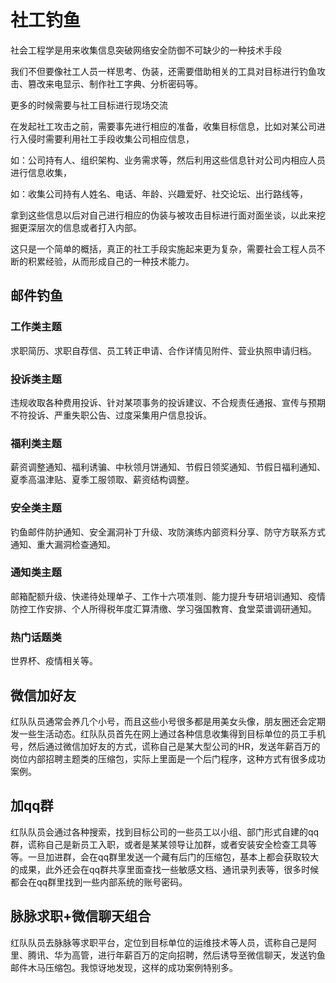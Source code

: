 # 社工钓鱼

社会工程学是用来收集信息突破网络安全防御不可缺少的一种技术手段

我们不但要像社工人员一样思考、伪装，还需要借助相关的工具对目标进行钓鱼攻击、篡改来电显示、制作社工字典、分析密码等。

更多的时候需要与社工目标进行现场交流

在发起社工攻击之前，需要事先进行相应的准备，收集目标信息，比如对某公司进行入侵时需要利用社工手段收集公司相应信息，

如：公司持有人、组织架构、业务需求等，然后利用这些信息针对公司内相应人员进行信息收集，

如：收集公司持有人姓名、电话、年龄、兴趣爱好、社交论坛、出行路线等，

拿到这些信息以后对自己进行相应的伪装与被攻击目标进行面对面坐谈，以此来挖掘更深层次的信息或者打入内部。

这只是一个简单的概括，真正的社工手段实施起来更为复杂，需要社会工程人员不断的积累经验，从而形成自己的一种技术能力。

## 邮件钓鱼

### 工作类主题

求职简历、求职自荐信、员工转正申请、合作详情见附件、营业执照申请归档。

### 投诉类主题

违规收取各种费用投诉、针对某项事务的投诉建议、不合规责任通报、宣传与预期不符投诉、严重失职公告、过度采集用户信息投诉。

### 福利类主题 

薪资调整通知、福利诱骗、中秋领月饼通知、节假日领奖通知、节假日福利通知、夏季高温津贴、夏季工服领取、薪资结构调整。
 
### 安全类主题

钓鱼邮件防护通知、安全漏洞补丁升级、攻防演练内部资料分享、防守方联系方式通知、重大漏洞检查通知。

### 通知类主题

邮箱配额升级、快递待处理单子、工作十六项准则、能力提升专研培训通知、疫情防控工作安排、个人所得税年度汇算清缴、学习强国教育、食堂菜谱调研通知。

### 热门话题类

世界杯、疫情相关等。

## 微信加好友

红队队员通常会养几个小号，而且这些小号很多都是用美女头像，朋友圈还会定期发一些生活动态。红队队员首先在网上通过各种信息收集得到目标单位的员工手机号，然后通过微信加好友的方式，谎称自己是某大型公司的HR，发送年薪百万的岗位内部招聘主题类的压缩包，实际上里面是一个后门程序，这种方式有很多成功案例。

## 加qq群

红队队员会通过各种搜索，找到目标公司的一些员工以小组、部门形式自建的qq群，谎称自己是新员工入职，或者是某某领导让加群，或者安装安全检查工具等等。一旦加进群，会在qq群里发送一个藏有后门的压缩包，基本上都会获取较大的成果，此外还会在qq群共享里面查找一些敏感文档、通讯录列表等，很多时候都会在qq群里找到一些内部系统的账号密码。

## 脉脉求职+微信聊天组合

红队队员去脉脉等求职平台，定位到目标单位的运维技术等人员，谎称自己是阿里、腾讯、华为高管，进行年薪百万的定向招聘，然后诱导至微信聊天，发送钓鱼邮件木马压缩包。我惊讶地发现，这样的成功案例特别多。